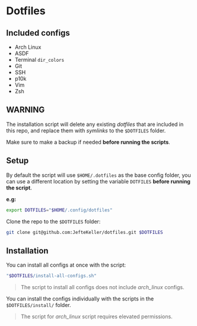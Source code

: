# Dotfiles

## Included configs

- Arch Linux
- ASDF
- Terminal `dir_colors`
- Git
- SSH
- p10k
- Vim
- Zsh

## WARNING

The installation script will delete any existing *dotfiles* that are included in this repo, and replace them with *symlinks* to the `$DOTFILES` folder.

Make sure to make a backup if needed **before running the scripts**.

## Setup

By default the script will use `$HOME/.dotfiles` as the base config folder, you can use a different location by setting the variable `DOTFILES` **before running the script**.

**e.g:**

``` sh
export DOTFILES="$HOME/.config/dotfiles"
```

Clone the repo to the `$DOTFILES` folder:

``` sh
git clone git@github.com:JefteKeller/dotfiles.git $DOTFILES
```

## Installation

You can install all configs at once with the script:

``` sh
"$DOTFILES/install-all-configs.sh"
```

> The script to install all configs does not include *arch_linux* configs.

You can install the configs individually with the scripts in the `$DOTFILES/install/` folder.

>
> The script for *arch_linux* script requires elevated permissions.
>
